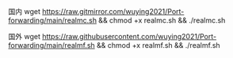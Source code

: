 国内
wget https://raw.gitmirror.com/wuying2021/Port-forwarding/main/realmc.sh && chmod +x realmc.sh && ./realmc.sh



国外
wget https://raw.githubusercontent.com/wuying2021/Port-forwarding/main/realmf.sh && chmod +x realmf.sh && ./realmf.sh
